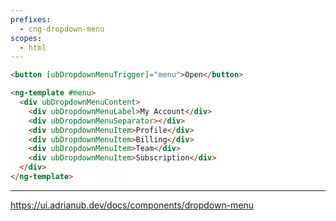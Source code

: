 ```yaml
---
prefixes:
  - cng-dropdown-menu
scopes:
  - html
---
```


```html
<button [ubDropdownMenuTrigger]="menu">Open</button>

<ng-template #menu>
  <div ubDropdownMenuContent>
    <div ubDropdownMenuLabel>My Account</div>
    <div ubDropdownMenuSeparator></div>
    <div ubDropdownMenuItem>Profile</div>
    <div ubDropdownMenuItem>Billing</div>
    <div ubDropdownMenuItem>Team</div>
    <div ubDropdownMenuItem>Subscription</div>
  </div>
</ng-template>
```

---

https://ui.adrianub.dev/docs/components/dropdown-menu
